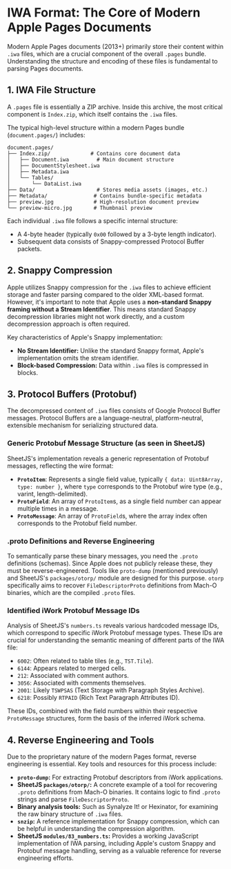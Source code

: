 # IWA Format: The Core of Modern Apple Pages Documents

Modern Apple Pages documents (2013+) primarily store their content within `.iwa` files, which are a crucial component of the overall `.pages` bundle. Understanding the structure and encoding of these files is fundamental to parsing Pages documents.

## 1. IWA File Structure

A `.pages` file is essentially a ZIP archive. Inside this archive, the most critical component is `Index.zip`, which itself contains the `.iwa` files.

The typical high-level structure within a modern Pages bundle (`document.pages/`) includes:

```
document.pages/
├── Index.zip/             # Contains core document data
│   ├── Document.iwa         # Main document structure
│   ├── DocumentStylesheet.iwa
│   ├── Metadata.iwa
│   └── Tables/
│       └── DataList.iwa
├── Data/                    # Stores media assets (images, etc.)
├── Metadata/               # Contains bundle-specific metadata
├── preview.jpg             # High-resolution document preview
└── preview-micro.jpg       # Thumbnail preview
```

Each individual `.iwa` file follows a specific internal structure:
*   A 4-byte header (typically `0x00` followed by a 3-byte length indicator).
*   Subsequent data consists of Snappy-compressed Protocol Buffer packets.

## 2. Snappy Compression

Apple utilizes Snappy compression for the `.iwa` files to achieve efficient storage and faster parsing compared to the older XML-based format. However, it's important to note that Apple uses a **non-standard Snappy framing without a Stream Identifier**. This means standard Snappy decompression libraries might not work directly, and a custom decompression approach is often required.

Key characteristics of Apple's Snappy implementation:
*   **No Stream Identifier:** Unlike the standard Snappy format, Apple's implementation omits the stream identifier.
*   **Block-based Compression:** Data within `.iwa` files is compressed in blocks.

## 3. Protocol Buffers (Protobuf)

The decompressed content of `.iwa` files consists of Google Protocol Buffer messages. Protocol Buffers are a language-neutral, platform-neutral, extensible mechanism for serializing structured data.

### Generic Protobuf Message Structure (as seen in SheetJS)

SheetJS's implementation reveals a generic representation of Protobuf messages, reflecting the wire format:
*   **`ProtoItem`**: Represents a single field value, typically `{ data: Uint8Array, type: number }`, where `type` corresponds to the Protobuf wire type (e.g., varint, length-delimited).
*   **`ProtoField`**: An array of `ProtoItem`s, as a single field number can appear multiple times in a message.
*   **`ProtoMessage`**: An array of `ProtoField`s, where the array index often corresponds to the Protobuf field number.

### .proto Definitions and Reverse Engineering

To semantically parse these binary messages, you need the `.proto` definitions (schemas). Since Apple does not publicly release these, they must be reverse-engineered. Tools like `proto-dump` (mentioned previously) and SheetJS's `packages/otorp/` module are designed for this purpose. `otorp` specifically aims to recover `FileDescriptorProto` definitions from Mach-O binaries, which are the compiled `.proto` files.

### Identified iWork Protobuf Message IDs

Analysis of SheetJS's `numbers.ts` reveals various hardcoded message IDs, which correspond to specific iWork Protobuf message types. These IDs are crucial for understanding the semantic meaning of different parts of the IWA file:
*   `6002`: Often related to table tiles (e.g., `TST.Tile`).
*   `6144`: Appears related to merged cells.
*   `212`: Associated with comment authors.
*   `3056`: Associated with comments themselves.
*   `2001`: Likely `TSWPSAS` (Text Storage with Paragraph Styles Archive).
*   `6218`: Possibly `RTPAID` (Rich Text Paragraph Attributes ID).

These IDs, combined with the field numbers within their respective `ProtoMessage` structures, form the basis of the inferred iWork schema.

## 4. Reverse Engineering and Tools

Due to the proprietary nature of the modern Pages format, reverse engineering is essential. Key tools and resources for this process include:
*   **`proto-dump`:** For extracting Protobuf descriptors from iWork applications.
*   **SheetJS `packages/otorp/`:** A concrete example of a tool for recovering `.proto` definitions from Mach-O binaries. It contains logic to find `.proto` strings and parse `FileDescriptorProto`.
*   **Binary analysis tools:** Such as Synalyze It! or Hexinator, for examining the raw binary structure of `.iwa` files.
*   **`snzip`:** A reference implementation for Snappy compression, which can be helpful in understanding the compression algorithm.
*   **SheetJS `modules/83_numbers.ts`:** Provides a working JavaScript implementation of IWA parsing, including Apple's custom Snappy and Protobuf message handling, serving as a valuable reference for reverse engineering efforts.